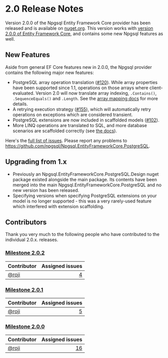 # 2.0 Release Notes

Version 2.0.0 of the Npgsql Entity Framework Core provider has been released and is available on [nuget.org](https://www.nuget.org/packages/Npgsql.EntityFrameworkCore.PostgreSQL). This version works with [version 2.0.0 of Entity Framework Core](https://blogs.msdn.microsoft.com/dotnet/2017/08/14/announcing-entity-framework-core-2-0/), and contains some new Npgsql features as well.

## New Features

Aside from general EF Core features new in 2.0.0, the Npgsql provider contains the following major new features:

* PostgreSQL array operation translation ([#120](https://github.com/npgsql/Npgsql.EntityFrameworkCore.PostgreSQL/issues/120)). While array properties have been supported since 1.1, operations on those arrays where client-evaluated. Version 2.0 will now translate array indexing, `.Contains()`, `.SequenceEquals()` and `.Length`. See the [array mapping docs](../mapping/array.md) for more details.
* A retrying execution strategy ([#155](https://github.com/npgsql/Npgsql.EntityFrameworkCore.PostgreSQL/issues/155)), which will automatically retry operations on exceptions which are considered transient.
* PostgreSQL extensions are now included in scaffolded models ([#102](https://github.com/npgsql/Npgsql.EntityFrameworkCore.PostgreSQL/issues/102)).
* More LINQ operations are translated to SQL, and more database scenarios are scaffolded correctly (see [the docs](http://www.npgsql.org/efcore/mapping-and-translation.html)).

Here's the [full list of issues](https://github.com/npgsql/Npgsql.EntityFrameworkCore.PostgreSQL/milestone/6?closed=1). Please report any problems to <https://github.com/npgsql/Npgsql.EntityFrameworkCore.PostgreSQL>.

## Upgrading from 1.x

* Previously an Npgsql.EntityFrameworkCore.PostgreSQL.Design nuget package existed alongside the main package. Its contents have been merged into the main Npgsql.EntityFrameworkCore.PostgreSQL and no new version has been released.
* Specifying versions when specifying PostgreSQL extensions on your model is no longer supported - this was a very rarely-used feature which interfered with extension scaffolding.

## Contributors

Thank you very much to the following people who have contributed to the individual 2.0.x. releases.

### [Milestone 2.0.2](https://github.com/npgsql/EFCore.PG/issues?q=is%3Aissue+milestone%3A2.0.2)

Contributor                      | Assigned issues
-------------------------------- | ---------------:|
[@roji](https://github.com/roji) | [4](https://github.com/npgsql/EFCore.PG/issues?q=is%3Aissue+milestone%3A2.0.2+is%3Aclosed+assignee%3Aroji)

### [Milestone 2.0.1](https://github.com/npgsql/EFCore.PG/issues?q=is%3Aissue+milestone%3A2.0.1)

Contributor                      | Assigned issues
-------------------------------- | ---------------:|
[@roji](https://github.com/roji) |[5](https://github.com/npgsql/EFCore.PG/issues?q=is%3Aissue+milestone%3A2.0.1+is%3Aclosed+assignee%3Aroji)

### [Milestone 2.0.0](https://github.com/npgsql/EFCore.PG/issues?q=is%3Aissue+milestone%3A2.0.0)

Contributor                      | Assigned issues
-------------------------------- | ---------------:|
[@roji](https://github.com/roji) | [16](https://github.com/npgsql/EFCore.PG/issues?q=is%3Aissue+milestone%3A2.0.0+is%3Aclosed+assignee%3Aroji)
